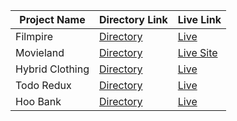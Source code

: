 
| Project Name  | Directory Link | Live Link |
| ------------- | ------------- | ------------- |
| Filmpire  | [Directory](https://github.com/A-Kumar23/filmpire)  |[Live](https://a-kumar-filmpire.netlify.app/)|
| Movieland  | [Directory](https://github.com/A-Kumar23/Simple-React-Movie-Search-App)  |[Live Site](https://a-kumar23-movie-search-app.netlify.app/)|
| Hybrid Clothing  | [Directory](https://github.com/A-Kumar23/hybrid-clothing)  |[Live](https://hybridclothingcontext.netlify.app/shop)|
| Todo Redux  | [Directory](https://github.com/A-Kumar23/Todo-react-redux)  |[Live](https://frolicking-croquembouche-fbd655.netlify.app/)|
| Hoo Bank  | [Directory](https://github.com/A-Kumar23/modern-bank-ui-tailwind)  |[Live](https://modern-bankui-tailwind.netlify.app/)|
